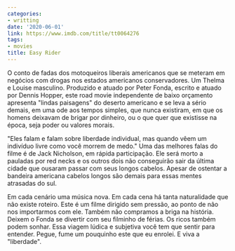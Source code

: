```yaml
---
categories:
- writting
date: '2020-06-01'
link: https://www.imdb.com/title/tt0064276
tags:
- movies
title: Easy Rider
---
```


O conto de fadas dos motoqueiros liberais americanos que se meteram em negócios com drogas nos estados americanos conservadores. Um Thelma e Louise masculino. Produzido e atuado por Peter Fonda, escrito e atuado por Dennis Hopper, este road movie independente de baixo orçamento apresenta "lindas paisagens" do deserto americano e se leva a sério demais, em uma ode aos tempos simples, que nunca existiram, em que os homens deixavam de brigar por dinheiro, ou o que quer que existisse na época, seja poder ou valores morais.

"Eles falam e falam sobre liberdade individual, mas quando vêem um indivíduo livre como você morrem de medo." Uma das melhores falas do filme é de Jack Nicholson, em rápida participação. Ele será morto a pauladas por red necks e os outros dois não conseguirão sair da última cidade que ousaram passar com seus longos cabelos. Apesar de ostentar a bandeira americana cabelos longos são demais para essas mentes atrasadas do sul.

Em cada cenário uma música nova. Em cada cena há tanta naturalidade que não existe roteiro. Este é um filme dirigido sem pressão, ao ponto de não nos importarmos com ele. Também não compramos a briga na história. Deixem o Fonda se divertir com seu filminho de férias. Os ricos também podem sonhar. Essa viagem lúdica e subjetiva você tem que sentir para entender. Pegue, fume um pouquinho este que eu enrolei. E viva a "liberdade".